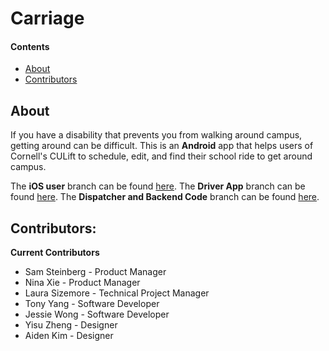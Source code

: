 # Carriage
 
#### Contents
  - [About](#about)
  - [Contributors](#contributors)
 
## About
If you have a disability that prevents you from walking around campus, getting around can be difficult. This is an **Android** app that helps users of Cornell's CULift to schedule, edit, and find their school ride to get around campus. 
 
The **iOS user** branch can be found [here](https://github.com/cornell-dti/carriage-ios). The **Driver App** branch can be found [here](https://github.com/cornell-dti/carriage-driver). The **Dispatcher and Backend Code** branch can be found [here](https://github.com/cornell-dti/carriage-web). 
 
## Contributors: 
**Current Contributors**
* Sam Steinberg - Product Manager
* Nina Xie - Product Manager
* Laura Sizemore - Technical Project Manager
* Tony Yang - Software Developer
* Jessie Wong - Software Developer
* Yisu Zheng - Designer
* Aiden Kim - Designer
